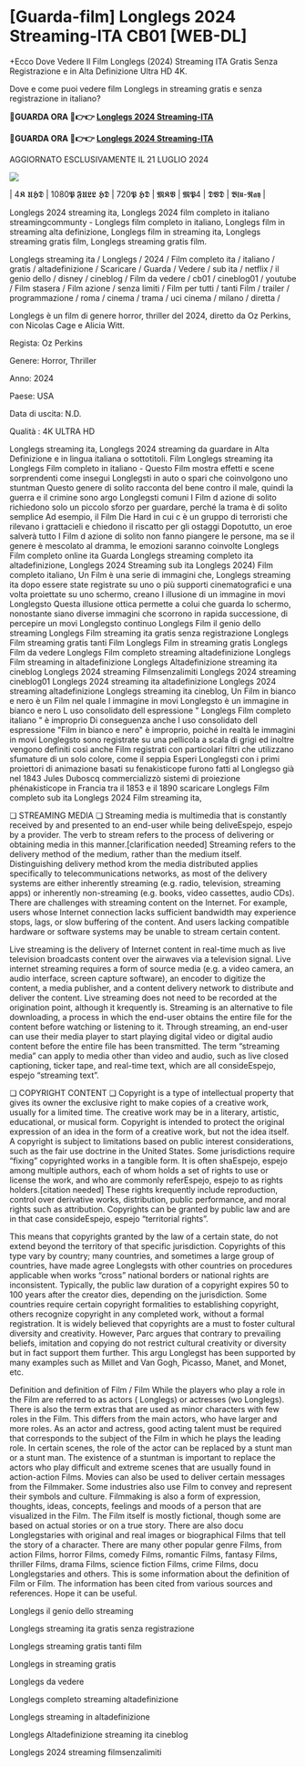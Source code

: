# [Guarda-film] Longlegs 2024 Streaming-ITA CB01 [WEB-DL]

+Ecco Dove Vedere Il Film Longlegs (2024) Streaming ITA Gratis Senza Registrazione e in Alta Definizione Ultra HD 4K.

Dove e come puoi vedere film Longlegs in streaming gratis e senza registrazione in italiano?

**🔴GUARDA ORA 🔴👉👉 [Longlegs 2024 Streaming-ITA](https://t.co/WeIJN7mUMU)**

**🔴GUARDA ORA 🔴👉👉 [Longlegs 2024 Streaming-ITA](https://t.co/WeIJN7mUMU)**

AGGIORNATO ESCLUSIVAMENTE IL 21 LUGLIO 2024

<a href="https://t.co/WeIJN7mUMU"><img src="https://www.techmehow.com/wp-content/uploads/2024/03/rgbsrteg.gif" style="max-width: 100%;"></a></p>

| 4𝕶 𝖀𝕳𝕯 | 1080𝕻 𝕱𝖀𝕷𝕷 𝕳𝕯 | 720𝕻 𝕳𝕯 | 𝕸𝕶𝖁 | 𝕸𝕻4 | 𝕯𝖁𝕯 | 𝕭𝖑𝖚-𝕽𝖆𝖞 |

Longlegs 2024 streaming ita, Longlegs 2024 film completo in italiano streamingcommunty - Longlegs film completo in italiano, Longlegs film in streaming alta definizione, Longlegs film in streaming ita, Longlegs streaming gratis film, Longlegs streaming gratis film.

Longlegs streaming ita / Longlegs / 2024 / Film completo ita / italiano / gratis / altadefinizione / Scaricare / Guarda / Vedere / sub ita / netflix / il genio dello / disney / cineblog / Film da vedere / cb01 / cineblog01 / youtube / Film stasera / Film azione / senza limiti / Film per tutti / tanti Film / trailer / programmazione / roma / cinema / trama / uci cinema / milano / diretta /

Longlegs è un film di genere horror, thriller del 2024, diretto da Oz Perkins, con Nicolas Cage e Alicia Witt.

Regista: Oz Perkins

Genere: Horror, Thriller

Anno: 2024

Paese: USA

Data di uscita: N.D.

Qualità : 4K ULTRA HD

Longlegs streaming ita, Longlegs 2024 streaming da guardare in Alta Definizione e in lingua italiana o sottotitoli. Film Longlegs streaming ita Longlegs Film completo in italiano - Questo Film mostra effetti e scene sorprendenti come insegui Longlegsti in auto o spari che coinvolgono uno stuntman Questo genere di solito racconta del bene contro il male, quindi la guerra e il crimine sono argo Longlegsti comuni I Film d azione di solito richiedono solo un piccolo sforzo per guardare, perché la trama è di solito semplice Ad esempio, il Film Die Hard in cui c è un gruppo di terroristi che rilevano i grattacieli e chiedono il riscatto per gli ostaggi Dopotutto, un eroe salverà tutto I Film d azione di solito non fanno piangere le persone, ma se il genere è mescolato al dramma, le emozioni saranno coinvolte Longlegs Film completo online ita Guarda Longlegs streaming completo ita altadefinizione, Longlegs 2024 Streaming sub ita Longlegs 2024) Film completo italiano, Un Film è una serie di immagini che, Longlegs streaming ita dopo essere state registrate su uno o più supporti cinematografici e una volta proiettate su uno schermo, creano l illusione di un immagine in movi Longlegsto Questa illusione ottica permette a colui che guarda lo schermo, nonostante siano diverse immagini che scorrono in rapida successione, di percepire un movi Longlegsto continuo Longlegs Film il genio dello streaming Longlegs Film streaming ita gratis senza registrazione Longlegs Film streaming gratis tanti Film Longlegs Film in streaming gratis Longlegs Film da vedere Longlegs Film completo streaming altadefinizione Longlegs Film streaming in altadefinizione Longlegs Altadefinizione streaming ita cineblog Longlegs 2024 streaming Filmsenzalimiti Longlegs 2024 streaming cineblog01 Longlegs 2024 streaming ita altadefinizione Longlegs 2024 streaming altadefinizione Longlegs streaming ita cineblog, Un Film in bianco e nero è un Film nel quale l immagine in movi Longlegsto è un immagine in bianco e nero L uso consolidato dell espressione " Longlegs Film completo italiano " è improprio Di conseguenza anche l uso consolidato dell espressione "Film in bianco e nero" è improprio, poiché in realtà le immagini in movi Longlegsto sono registrate su una pellicola a scala di grigi ed inoltre vengono definiti così anche Film registrati con particolari filtri che utilizzano sfumature di un solo colore, come il seppia Esperi Longlegsti con i primi proiettori di animazione basati su fenakisticope furono fatti al Longlegso già nel 1843 Jules Duboscq commercializzò sistemi di proiezione phénakisticope in Francia tra il 1853 e il 1890 scaricare Longlegs Film completo sub ita Longlegs 2024 Film streaming ita,

❏ STREAMING MEDIA ❏ Streaming media is multimedia that is constantly received by and presented to an end-user while being deliveEspejo, espejo by a provider. The verb to stream refers to the process of delivering or obtaining media in this manner.[clarification needed] Streaming refers to the delivery method of the medium, rather than the medium itself. Distinguishing delivery method krom the media distributed applies specifically to telecommunications networks, as most of the delivery systems are either inherently streaming (e.g. radio, television, streaming apps) or inherently non-streaming (e.g. books, video cassettes, audio CDs). There are challenges with streaming content on the Internet. For example, users whose Internet connection lacks sufficient bandwidth may experience stops, lags, or slow buffering of the content. And users lacking compatible hardware or software systems may be unable to stream certain content.

Live streaming is the delivery of Internet content in real-time much as live television broadcasts content over the airwaves via a television signal. Live internet streaming requires a form of source media (e.g. a video camera, an audio interface, screen capture software), an encoder to digitize the content, a media publisher, and a content delivery network to distribute and deliver the content. Live streaming does not need to be recorded at the origination point, although it krequently is. Streaming is an alternative to file downloading, a process in which the end-user obtains the entire file for the content before watching or listening to it. Through streaming, an end-user can use their media player to start playing digital video or digital audio content before the entire file has been transmitted. The term “streaming media” can apply to media other than video and audio, such as live closed captioning, ticker tape, and real-time text, which are all consideEspejo, espejo “streaming text”.

❏ COPYRIGHT CONTENT ❏ Copyright is a type of intellectual property that gives its owner the exclusive right to make copies of a creative work, usually for a limited time. The creative work may be in a literary, artistic, educational, or musical form. Copyright is intended to protect the original expression of an idea in the form of a creative work, but not the idea itself. A copyright is subject to limitations based on public interest considerations, such as the fair use doctrine in the United States. Some jurisdictions require “fixing” copyrighted works in a tangible form. It is often shaEspejo, espejo among multiple authors, each of whom holds a set of rights to use or license the work, and who are commonly referEspejo, espejo to as rights holders.[citation needed] These rights krequently include reproduction, control over derivative works, distribution, public performance, and moral rights such as attribution. Copyrights can be granted by public law and are in that case consideEspejo, espejo “territorial rights”.

This means that copyrights granted by the law of a certain state, do not extend beyond the territory of that specific jurisdiction. Copyrights of this type vary by country; many countries, and sometimes a large group of countries, have made agree Longlegsts with other countries on procedures applicable when works “cross” national borders or national rights are inconsistent. Typically, the public law duration of a copyright expires 50 to 100 years after the creator dies, depending on the jurisdiction. Some countries require certain copyright formalities to establishing copyright, others recognize copyright in any completed work, without a formal registration. It is widely believed that copyrights are a must to foster cultural diversity and creativity. However, Parc argues that contrary to prevailing beliefs, imitation and copying do not restrict cultural creativity or diversity but in fact support them further. This argu Longlegst has been supported by many examples such as Millet and Van Gogh, Picasso, Manet, and Monet, etc.

Definition and definition of Film / Film While the players who play a role in the Film are referred to as actors ( Longlegs) or actresses (wo Longlegs). There is also the term extras that are used as minor characters with few roles in the Film. This differs from the main actors, who have larger and more roles. As an actor and actress, good acting talent must be required that corresponds to the subject of the Film in which he plays the leading role. In certain scenes, the role of the actor can be replaced by a stunt man or a stunt man. The existence of a stuntman is important to replace the actors who play difficult and extreme scenes that are usually found in action-action Films. Movies can also be used to deliver certain messages from the Filmmaker. Some industries also use Film to convey and represent their symbols and culture. Filmmaking is also a form of expression, thoughts, ideas, concepts, feelings and moods of a person that are visualized in the Film. The Film itself is mostly fictional, though some are based on actual stories or on a true story. There are also docu Longlegstaries with original and real images or biographical Films that tell the story of a character. There are many other popular genre Films, from action Films, horror Films, comedy Films, romantic Films, fantasy Films, thriller Films, drama Films, science fiction Films, crime Films, docu Longlegstaries and others. This is some information about the definition of Film or Film. The information has been cited from various sources and references. Hope it can be useful.

Longlegs il genio dello streaming

Longlegs streaming ita gratis senza registrazione

Longlegs streaming gratis tanti film

Longlegs in streaming gratis

Longlegs da vedere

Longlegs completo streaming altadefinizione

Longlegs streaming in altadefinizione

Longlegs Altadefinizione streaming ita cineblog

Longlegs 2024 streaming filmsenzalimiti
